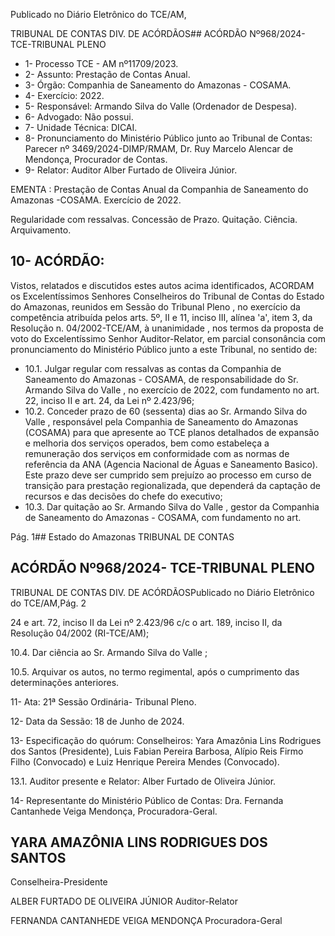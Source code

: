 Publicado  no  Diário  Eletrônico do TCE/AM,

TRIBUNAL DE CONTAS DIV. DE ACÓRDÃOS## ACÓRDÃO Nº968/2024- TCE-TRIBUNAL PLENO

- 1- Processo TCE - AM nº11709/2023.
- 2- Assunto: Prestação de Contas Anual.
- 3- Órgão: Companhia de Saneamento do Amazonas - COSAMA.
- 4- Exercício: 2022.
- 5- Responsável: Armando Silva do Valle (Ordenador de Despesa).
- 6- Advogado: Não possui.
- 7- Unidade Técnica: DICAI.
- 8- Pronunciamento  do  Ministério  Público  junto  ao  Tribunal  de  Contas: Parecer  nº 3469/2024-DIMP/RMAM,  Dr.  Ruy  Marcelo  Alencar  de  Mendonça,  Procurador  de Contas.
- 9- Relator: Auditor Alber Furtado de Oliveira Júnior.

EMENTA : Prestação de Contas Anual da Companhia de Saneamento do Amazonas -COSAMA. Exercício de 2022.

Regularidade com ressalvas. Concessão de Prazo. Quitação. Ciência. Arquivamento.

## 10-  ACÓRDÃO:

Vistos, relatados e discutidos estes autos acima identificados, ACORDAM os Excelentíssimos Senhores Conselheiros do Tribunal de Contas do Estado do Amazonas, reunidos em Sessão do Tribunal Pleno , no exercício da competência atribuída pelos arts. 5º, II e 11, inciso III, alínea 'a', item 3, da Resolução n. 04/2002-TCE/AM, à unanimidade , nos  termos  da  proposta  de  voto  do  Excelentíssimo  Senhor  Auditor-Relator, em  parcial consonância com pronunciamento do Ministério Público junto a este Tribunal, no sentido de:

- 10.1. Julgar regular com  ressalvas as contas da Companhia  de Saneamento do Amazonas - COSAMA, de responsabilidade do Sr. Armando Silva do Valle , no exercício de 2022, com fundamento no art. 22, inciso II e art. 24, da Lei nº 2.423/96;
- 10.2. Conceder prazo de 60 (sessenta) dias ao Sr. Armando Silva do Valle ,  responsável  pela Companhia  de  Saneamento  do  Amazonas (COSAMA)   para  que  apresente  ao  TCE  planos  detalhados  de expansão e melhoria dos serviços operados, bem como estabeleça a  remuneração  dos  serviços  em  conformidade  com  as  normas  de referência  da  ANA  (Agencia  Nacional  de  Águas  e  Saneamento Basico). Este prazo deve ser cumprido sem prejuízo ao processo em curso de transição para prestação regionalizada, que dependerá da captação de recursos e das decisões do chefe do executivo;
- 10.3. Dar quitação ao Sr. Armando Silva do Valle , gestor da Companhia de Saneamento do Amazonas - COSAMA, com fundamento no art.

Pág. 1## Estado do Amazonas TRIBUNAL DE CONTAS

## ACÓRDÃO Nº968/2024- TCE-TRIBUNAL PLENO

TRIBUNAL DE CONTAS DIV. DE ACÓRDÃOSPublicado  no  Diário  Eletrônico do TCE/AM,Pág. 2

24 e art. 72, inciso II da Lei nº 2.423/96 c/c o art. 189, inciso II, da Resolução 04/2002 (RI-TCE/AM);

10.4. Dar ciência ao Sr. Armando Silva do Valle ;

10.5. Arquivar os  autos,  no  termo  regimental,  após  o  cumprimento  das determinações anteriores.

11-  Ata: 21ª Sessão Ordinária- Tribunal Pleno.

12-  Data da Sessão: 18 de Junho de 2024.

13-  Especificação  do  quórum: Conselheiros:  Yara  Amazônia  Lins  Rodrigues  dos Santos (Presidente), Luis Fabian Pereira Barbosa, Alípio Reis Firmo Filho (Convocado) e Luiz Henrique Pereira Mendes (Convocado).

13.1. Auditor presente e Relator: Alber Furtado de Oliveira Júnior.

14-  Representante do Ministério Público de Contas: Dra. Fernanda Cantanhede Veiga Mendonça, Procuradora-Geral.

## YARA AMAZÔNIA LINS RODRIGUES DOS SANTOS

Conselheira-Presidente

ALBER FURTADO DE OLIVEIRA JÚNIOR Auditor-Relator

FERNANDA CANTANHEDE VEIGA MENDONÇA Procuradora-Geral